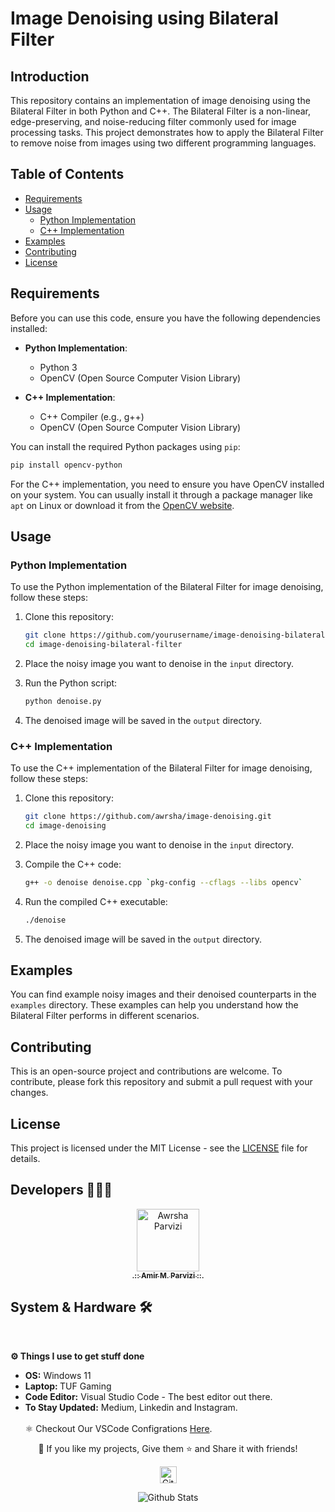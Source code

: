 # Image Denoising using Bilateral Filter

## Introduction

This repository contains an implementation of image denoising using the Bilateral Filter in both Python and C++. The Bilateral Filter is a non-linear, edge-preserving, and noise-reducing filter commonly used for image processing tasks. This project demonstrates how to apply the Bilateral Filter to remove noise from images using two different programming languages.

## Table of Contents

- [Requirements](#requirements)
- [Usage](#usage)
  - [Python Implementation](#python-implementation)
  - [C++ Implementation](#c-implementation)
- [Examples](#examples)
- [Contributing](#contributing)
- [License](#license)

## Requirements

Before you can use this code, ensure you have the following dependencies installed:

- **Python Implementation**:
  - Python 3
  - OpenCV (Open Source Computer Vision Library)
  
- **C++ Implementation**:
  - C++ Compiler (e.g., g++)
  - OpenCV (Open Source Computer Vision Library)

You can install the required Python packages using `pip`:

```bash
pip install opencv-python
```

For the C++ implementation, you need to ensure you have OpenCV installed on your system. You can usually install it through a package manager like `apt` on Linux or download it from the [OpenCV website](https://opencv.org/).

## Usage

### Python Implementation

To use the Python implementation of the Bilateral Filter for image denoising, follow these steps:

1. Clone this repository:

   ```bash
   git clone https://github.com/yourusername/image-denoising-bilateral-filter.git
   cd image-denoising-bilateral-filter
   ```

2. Place the noisy image you want to denoise in the `input` directory.

3. Run the Python script:

   ```bash
   python denoise.py
   ```

4. The denoised image will be saved in the `output` directory.

### C++ Implementation

To use the C++ implementation of the Bilateral Filter for image denoising, follow these steps:

1. Clone this repository:

   ```bash
   git clone https://github.com/awrsha/image-denoising.git
   cd image-denoising
   ```

2. Place the noisy image you want to denoise in the `input` directory.

3. Compile the C++ code:

   ```bash
   g++ -o denoise denoise.cpp `pkg-config --cflags --libs opencv`
   ```

4. Run the compiled C++ executable:

   ```bash
   ./denoise
   ```

5. The denoised image will be saved in the `output` directory.

## Examples

You can find example noisy images and their denoised counterparts in the `examples` directory. These examples can help you understand how the Bilateral Filter performs in different scenarios.

## Contributing

This is an open-source project and contributions are welcome. To contribute, please fork this repository and submit a pull request with your changes.

## License

This project is licensed under the MIT License - see the [LICENSE](LICENSE) file for details.

## Developers 👨🏻‍💻

<p align="center">
<a href="https://github.com/Awrsha"><img src="https://avatars.githubusercontent.com/u/89135083?v=4" width="100;" alt="Awrsha Parvizi"/><br /><sub><b>.:: Amir M. Parvizi ::.</b></sub></a>
</p>

## System & Hardware 🛠  
<br> <summary><b>⚙️ Things I use to get stuff done</b></summary> <ul> <li><b>OS:</b> Windows 11</li> <li><b>Laptop: </b>TUF Gaming</li> <li><b>Code Editor:</b> Visual Studio Code - The best editor out there.</li> <li><b>To Stay Updated:</b> Medium, Linkedin and Instagram.</li> <br /> ⚛️ Checkout Our VSCode Configrations <a href="">Here</a>. </ul> <p align="center">💙 If you like my projects, Give them ⭐ and Share it with friends!</p></p><p align="center"><img height="27" src="https://raw.githubusercontent.com/mayhemantt/mayhemantt/Update/svg/Bottom.svg" alt="Github Stats" /></p>

<p align="center">
<img src="https://raw.githubusercontent.com/mayhemantt/mayhemantt/Update/svg/Bottom.svg" alt="Github Stats" />
</p>
